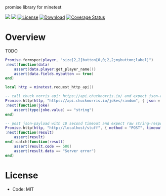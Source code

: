 promise library for minetest

![](https://github.com/mt-mods/promise/workflows/luacheck/badge.svg)
![](https://github.com/mt-mods/promise/workflows/test/badge.svg)
[![License](https://img.shields.io/badge/License-MIT-green.svg)](license.txt)
[![Download](https://img.shields.io/badge/Download-ContentDB-blue.svg)](https://content.minetest.net/packages/mt-mods/promise)
[![Coverage Status](https://coveralls.io/repos/github/mt-mods/promise/badge.svg?branch=master)](https://coveralls.io/github/mt-mods/promise?branch=master)

# Overview

TODO

```lua
Promise.formspec(player, "size[2,2]button[0,0;2,2;mybutton;label]")
:next(function(data)
    assert(data.player:get_player_name())
    assert(data.fields.mybutton == true)
end)
```

```lua
local http = minetest.request_http_api()

-- call chuck norris api: https://api.chucknorris.io/ and expect json-response
Promise.http(http, "https://api.chucknorris.io/jokes/random", { json = true })
:next(function(joke)
    assert(type(joke.value) == "string")
end)

-- post json-payload with 10 second timeout and expect raw string-response (or error)
Promise.http(http, "http://localhost/stuff", { method = "POST", timeout = 10, data = { x=123 } })
:next(function(result)
    assert(result)
end):catch(function(result)
    assert(result.code == 500)
    assert(result.data == "Server error")
end)
```

# License

* Code: MIT
